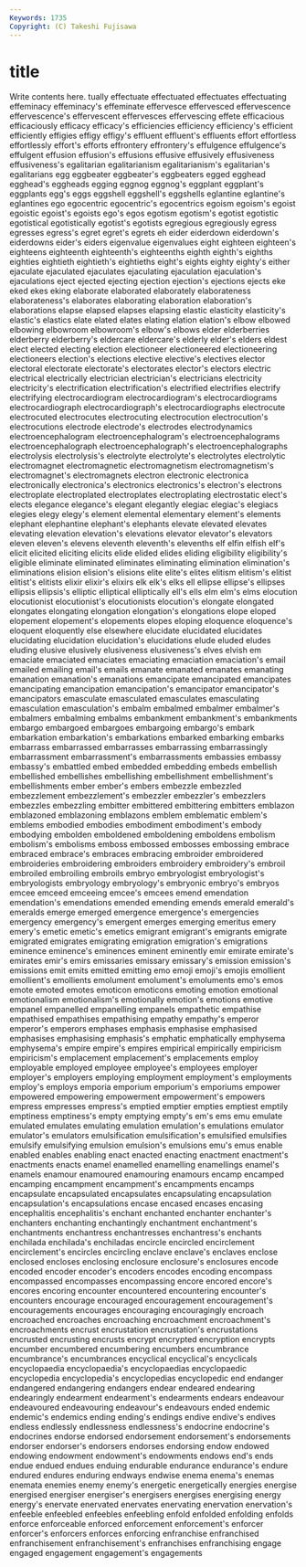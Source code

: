 ```yaml
---
Keywords: 1735 
Copyright: (C) Takeshi Fujisawa
---
```


# title

Write contents here.
tually effectuate effectuated effectuates effectuating effeminacy
effeminacy's effeminate effervesce effervesced effervescence effervescence's effervescent effervesces effervescing effete
efficacious efficaciously efficacy efficacy's efficiencies efficiency efficiency's efficient efficiently effigies
effigy effigy's effluent effluent's effluents effort effortless effortlessly effort's efforts
effrontery effrontery's effulgence effulgence's effulgent effusion effusion's effusions effusive effusively
effusiveness effusiveness's egalitarian egalitarianism egalitarianism's egalitarian's egalitarians egg eggbeater eggbeater's
eggbeaters egged egghead egghead's eggheads egging eggnog eggnog's eggplant eggplant's
eggplants egg's eggs eggshell eggshell's eggshells eglantine eglantine's eglantines ego
egocentric egocentric's egocentrics egoism egoism's egoist egoistic egoist's egoists ego's
egos egotism egotism's egotist egotistic egotistical egotistically egotist's egotists egregious
egregiously egress egresses egress's egret egret's egrets eh eider eiderdown
eiderdown's eiderdowns eider's eiders eigenvalue eigenvalues eight eighteen eighteen's eighteens
eighteenth eighteenth's eighteenths eighth eighth's eighths eighties eightieth eightieth's eightieths
eight's eights eighty eighty's either ejaculate ejaculated ejaculates ejaculating ejaculation
ejaculation's ejaculations eject ejected ejecting ejection ejection's ejections ejects eke
eked ekes eking elaborate elaborated elaborately elaborateness elaborateness's elaborates elaborating
elaboration elaboration's elaborations elapse elapsed elapses elapsing elastic elasticity elasticity's
elastic's elastics elate elated elates elating elation elation's elbow elbowed
elbowing elbowroom elbowroom's elbow's elbows elder elderberries elderberry elderberry's eldercare
eldercare's elderly elder's elders eldest elect elected electing election electioneer
electioneered electioneering electioneers election's elections elective elective's electives elector electoral
electorate electorate's electorates elector's electors electric electrical electrically electrician electrician's
electricians electricity electricity's electrification electrification's electrified electrifies electrify electrifying electrocardiogram
electrocardiogram's electrocardiograms electrocardiograph electrocardiograph's electrocardiographs electrocute electrocuted electrocutes electrocuting electrocution
electrocution's electrocutions electrode electrode's electrodes electrodynamics electroencephalogram electroencephalogram's electroencephalograms electroencephalograph
electroencephalograph's electroencephalographs electrolysis electrolysis's electrolyte electrolyte's electrolytes electrolytic electromagnet electromagnetic
electromagnetism electromagnetism's electromagnet's electromagnets electron electronic electronica electronically electronica's electronics
electronics's electron's electrons electroplate electroplated electroplates electroplating electrostatic elect's elects
elegance elegance's elegant elegantly elegiac elegiac's elegiacs elegies elegy elegy's
element elemental elementary element's elements elephant elephantine elephant's elephants elevate
elevated elevates elevating elevation elevation's elevations elevator elevator's elevators eleven
eleven's elevens eleventh eleventh's elevenths elf elfin elfish elf's elicit
elicited eliciting elicits elide elided elides eliding eligibility eligibility's eligible
eliminate eliminated eliminates eliminating elimination elimination's eliminations elision elision's elisions
elite elite's elites elitism elitism's elitist elitist's elitists elixir elixir's
elixirs elk elk's elks ell ellipse ellipse's ellipses ellipsis ellipsis's
elliptic elliptical elliptically ell's ells elm elm's elms elocution elocutionist
elocutionist's elocutionists elocution's elongate elongated elongates elongating elongation elongation's elongations
elope eloped elopement elopement's elopements elopes eloping eloquence eloquence's eloquent
eloquently else elsewhere elucidate elucidated elucidates elucidating elucidation elucidation's elucidations
elude eluded eludes eluding elusive elusively elusiveness elusiveness's elves elvish
em emaciate emaciated emaciates emaciating emaciation emaciation's email emailed emailing
email's emails emanate emanated emanates emanating emanation emanation's emanations emancipate
emancipated emancipates emancipating emancipation emancipation's emancipator emancipator's emancipators emasculate emasculated
emasculates emasculating emasculation emasculation's embalm embalmed embalmer embalmer's embalmers embalming
embalms embankment embankment's embankments embargo embargoed embargoes embargoing embargo's embark
embarkation embarkation's embarkations embarked embarking embarks embarrass embarrassed embarrasses embarrassing
embarrassingly embarrassment embarrassment's embarrassments embassies embassy embassy's embattled embed embedded
embedding embeds embellish embellished embellishes embellishing embellishment embellishment's embellishments ember
ember's embers embezzle embezzled embezzlement embezzlement's embezzler embezzler's embezzlers embezzles
embezzling embitter embittered embittering embitters emblazon emblazoned emblazoning emblazons emblem
emblematic emblem's emblems embodied embodies embodiment embodiment's embody embodying embolden
emboldened emboldening emboldens embolism embolism's embolisms emboss embossed embosses embossing
embrace embraced embrace's embraces embracing embroider embroidered embroideries embroidering embroiders
embroidery embroidery's embroil embroiled embroiling embroils embryo embryologist embryologist's embryologists
embryology embryology's embryonic embryo's embryos emcee emceed emceeing emcee's emcees
emend emendation emendation's emendations emended emending emends emerald emerald's emeralds
emerge emerged emergence emergence's emergencies emergency emergency's emergent emerges emerging
emeritus emery emery's emetic emetic's emetics emigrant emigrant's emigrants emigrate
emigrated emigrates emigrating emigration emigration's emigrations eminence eminence's eminences eminent
eminently emir emirate emirate's emirates emir's emirs emissaries emissary emissary's
emission emission's emissions emit emits emitted emitting emo emoji emoji's
emojis emollient emollient's emollients emolument emolument's emoluments emo's emos emote
emoted emotes emoticon emoticons emoting emotion emotional emotionalism emotionalism's emotionally
emotion's emotions emotive empanel empanelled empanelling empanels empathetic empathise empathised
empathises empathising empathy empathy's emperor emperor's emperors emphases emphasis emphasise
emphasised emphasises emphasising emphasis's emphatic emphatically emphysema emphysema's empire empire's
empires empirical empirically empiricism empiricism's emplacement emplacement's emplacements employ employable
employed employee employee's employees employer employer's employers employing employment employment's
employments employ's employs emporia emporium emporium's emporiums empower empowered empowering
empowerment empowerment's empowers empress empresses empress's emptied emptier empties emptiest
emptily emptiness emptiness's empty emptying empty's em's ems emu emulate
emulated emulates emulating emulation emulation's emulations emulator emulator's emulators emulsification
emulsification's emulsified emulsifies emulsify emulsifying emulsion emulsion's emulsions emu's emus
enable enabled enables enabling enact enacted enacting enactment enactment's enactments
enacts enamel enamelled enamelling enamellings enamel's enamels enamour enamoured enamouring
enamours encamp encamped encamping encampment encampment's encampments encamps encapsulate encapsulated
encapsulates encapsulating encapsulation encapsulation's encapsulations encase encased encases encasing encephalitis
encephalitis's enchant enchanted enchanter enchanter's enchanters enchanting enchantingly enchantment enchantment's
enchantments enchantress enchantresses enchantress's enchants enchilada enchilada's enchiladas encircle encircled
encirclement encirclement's encircles encircling enclave enclave's enclaves enclose enclosed encloses
enclosing enclosure enclosure's enclosures encode encoded encoder encoder's encoders encodes
encoding encompass encompassed encompasses encompassing encore encored encore's encores encoring
encounter encountered encountering encounter's encounters encourage encouraged encouragement encouragement's encouragements
encourages encouraging encouragingly encroach encroached encroaches encroaching encroachment encroachment's encroachments
encrust encrustation encrustation's encrustations encrusted encrusting encrusts encrypt encrypted encryption
encrypts encumber encumbered encumbering encumbers encumbrance encumbrance's encumbrances encyclical encyclical's
encyclicals encyclopaedia encyclopaedia's encyclopaedias encyclopaedic encyclopedia encyclopedia's encyclopedias encyclopedic end
endanger endangered endangering endangers endear endeared endearing endearingly endearment endearment's
endearments endears endeavour endeavoured endeavouring endeavour's endeavours ended endemic endemic's
endemics ending ending's endings endive endive's endives endless endlessly endlessness
endlessness's endocrine endocrine's endocrines endorse endorsed endorsement endorsement's endorsements endorser
endorser's endorsers endorses endorsing endow endowed endowing endowment endowment's endowments
endows end's ends endue endued endues enduing endurable endurance endurance's
endure endured endures enduring endways endwise enema enema's enemas enemata
enemies enemy enemy's energetic energetically energies energise energised energiser energiser's
energisers energises energising energy energy's enervate enervated enervates enervating enervation
enervation's enfeeble enfeebled enfeebles enfeebling enfold enfolded enfolding enfolds enforce
enforceable enforced enforcement enforcement's enforcer enforcer's enforcers enforces enforcing enfranchise
enfranchised enfranchisement enfranchisement's enfranchises enfranchising engage engaged engagement engagement's engagements
